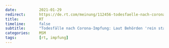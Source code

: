 ```yaml
---
date:          2021-01-29
redirect:      https://de.rt.com/meinung/112456-todesfaelle-nach-corona-impfung-laut-behoerden-rein-statistisch-zu-erwarten/
title:         RT
timeline:      false
subtitle:      "Todesfälle nach Corona-Impfung: Laut Behörden 'rein statistisch zu erwarten'"
categories:    MSM
tags:          [rt, impfung]
---
```

